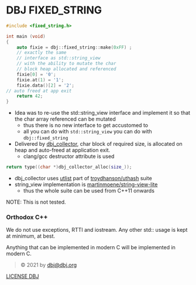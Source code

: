 # DBJ FIXED_STRING

```cpp
#include <fixed_string.h>

int main (void)
{
    auto fixie = dbj::fixed_string::make(0xFF) ;
    // exactly the same
    // interface as std::string_view
    // with the ability to mutate the char
    // block heap allocated and referenced
    fixie[0] = '0';
    fixie.at(1) = '1';
    fixie.data()[2] = '2';
// auto freed at app exit
    return 42;
}
```

- Idea was to re-use the std::string_view  interface and implement it so that the char array referenced can be mutated
    - thus there is no new interface to get accustomed to
    - all you can do with `std::string_view` you can do with `dbj::fixed_string`
- Delivered by [dbj_collector](dbj_collector.h), char block of required size, is allocated on heap and auto-freed at application exit.  
  - clang/gcc destructor attribute is used
```cpp
return type((char *)dbj_collector_alloc(size_));
```
- dbj_collector uses [utlist](https://github.com/troydhanson/uthash/blob/master/src/utlist.h) part of [troydhanson/uthash](https://github.com/troydhanson/uthash) suite
- string_view implementation is [martinmoene/string-view-lite](https://github.com/martinmoene/string-view-lite)
  - thus the whole suite can be used from C++11 onwards

NOTE: This is not tested. 

### Orthodox C++

We do not use exceptions, RTTI and iostream. Any other std:: usage is kept at minimum, at best.

Anything that can be implemented in modern C will be implemented in modern C.

> &copy; 2021 by dbj@dbj.org 

[LICENSE DBJ](https://dbj.org/license_dbj/)